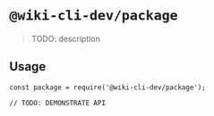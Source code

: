 # `@wiki-cli-dev/package`

> TODO: description

## Usage

```
const package = require('@wiki-cli-dev/package');

// TODO: DEMONSTRATE API
```
